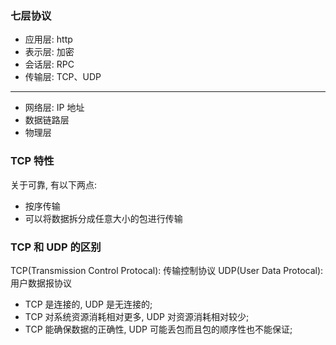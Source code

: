 ### 七层协议

* 应用层: http
* 表示层: 加密
* 会话层: RPC
* 传输层: TCP、UDP
-----
* 网络层: IP 地址
* 数据链路层
* 物理层


### TCP 特性

关于可靠, 有以下两点:

* 按序传输
* 可以将数据拆分成任意大小的包进行传输

### TCP 和 UDP 的区别

TCP(Transmission Control Protocal): 传输控制协议
UDP(User Data Protocal): 用户数据报协议

* TCP 是连接的, UDP 是无连接的;
* TCP 对系统资源消耗相对更多, UDP 对资源消耗相对较少;
* TCP 能确保数据的正确性, UDP 可能丢包而且包的顺序性也不能保证;